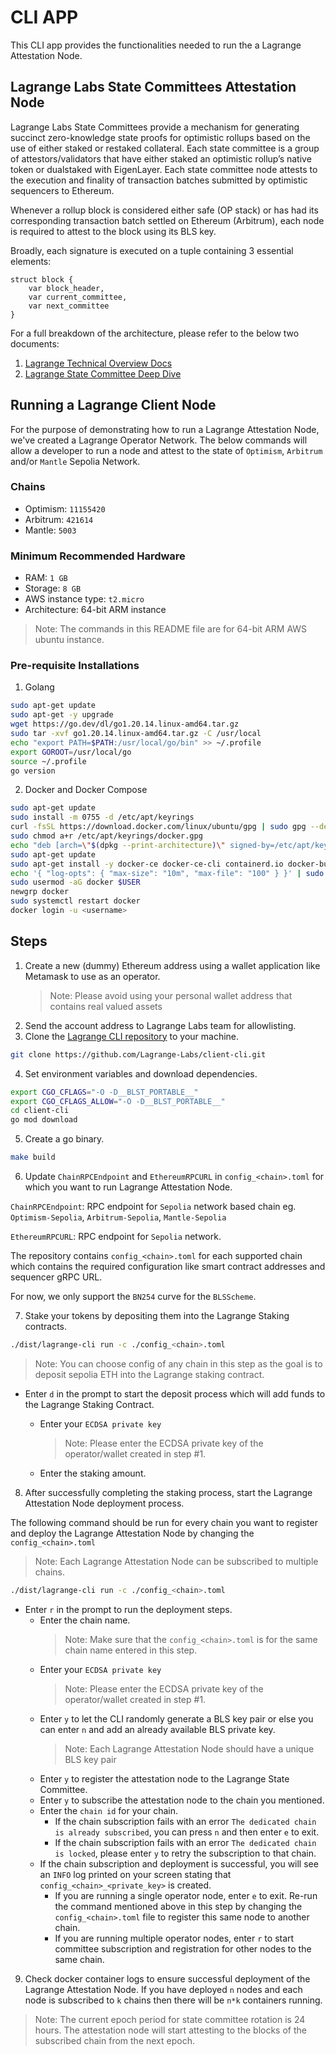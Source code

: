 # CLI APP

This CLI app provides the functionalities needed to run the a Lagrange Attestation Node.

## Lagrange Labs State Committees Attestation Node

Lagrange Labs State Committees provide a mechanism for generating succinct zero-knowledge state proofs for optimistic rollups based on the use of either staked or restaked collateral. Each state committee is a group of attestors/validators that have either staked an optimistic rollup’s native token or dualstaked with EigenLayer. Each state committee node attests to the execution and finality of transaction batches submitted by optimistic sequencers to Ethereum.

Whenever a rollup block is considered either safe (OP stack) or has had its corresponding transaction batch settled on Ethereum (Arbitrum), each node is required to attest to the block using its BLS key.

Broadly, each signature is executed on a tuple containing 3 essential elements:

```
struct block {
    var block_header,
    var current_committee,
    var next_committee
}
```

For a full breakdown of the architecture, please refer to the below two documents:

1. [Lagrange Technical Overview Docs](https://lagrange-labs.gitbook.io/lagrange-labs/lagrange-state-committees/commitees-overview)
2. [Lagrange State Committee Deep Dive](https://hackmd.io/@lagrange/lagrange-committee)

## Running a Lagrange Client Node

For the purpose of demonstrating how to run a Lagrange Attestation Node, we've created a Lagrange Operator Network. The below commands will allow a developer to run a node and attest to the state of `Optimism`, `Arbitrum` and/or `Mantle` Sepolia Network.

### Chains

- Optimism: `11155420`
- Arbitrum: `421614`
- Mantle: `5003`

### Minimum Recommended Hardware

- RAM: `1 GB`
- Storage: `8 GB`
- AWS instance type: `t2.micro`
- Architecture: 64-bit ARM instance

> Note: The commands in this README file are for 64-bit ARM AWS ubuntu instance.

### Pre-requisite Installations

1. Golang

```bash
sudo apt-get update
sudo apt-get -y upgrade
wget https://go.dev/dl/go1.20.14.linux-amd64.tar.gz
sudo tar -xvf go1.20.14.linux-amd64.tar.gz -C /usr/local
echo "export PATH=$PATH:/usr/local/go/bin" >> ~/.profile
export GOROOT=/usr/local/go
source ~/.profile
go version
```

2. Docker and Docker Compose

```bash
sudo apt-get update
sudo install -m 0755 -d /etc/apt/keyrings
curl -fsSL https://download.docker.com/linux/ubuntu/gpg | sudo gpg --dearmor -o /etc/apt/keyrings/docker.gpg
sudo chmod a+r /etc/apt/keyrings/docker.gpg
echo "deb [arch=\"$(dpkg --print-architecture)\" signed-by=/etc/apt/keyrings/docker.gpg] https://download.docker.com/linux/ubuntu $(. /etc/os-release && echo \"$VERSION_CODENAME\") stable" | sudo tee /etc/apt/sources.list.d/docker.list > /dev/null
sudo apt-get update
sudo apt-get install -y docker-ce docker-ce-cli containerd.io docker-buildx-plugin docker-compose-plugin make gcc
echo '{ "log-opts": { "max-size": "10m", "max-file": "100" } }' | sudo tee /etc/docker/daemon.json
sudo usermod -aG docker $USER
newgrp docker
sudo systemctl restart docker
docker login -u <username>
```

## Steps

1. Create a new (dummy) Ethereum address using a wallet application like Metamask to use as an operator.
   > Note: Please avoid using your personal wallet address that contains real valued assets
2. Send the account address to Lagrange Labs team for allowlisting.
3. Clone the [Lagrange CLI repository](https://github.com/Lagrange-Labs/client-cli) to your machine.

```bash
git clone https://github.com/Lagrange-Labs/client-cli.git
```

4. Set environment variables and download dependencies.

```bash
export CGO_CFLAGS="-O -D__BLST_PORTABLE__"
export CGO_CFLAGS_ALLOW="-O -D__BLST_PORTABLE__"
cd client-cli
go mod download
```

5. Create a go binary.

```bash
make build
```

6. Update `ChainRPCEndpoint` and `EthereumRPCURL` in `config_<chain>.toml` for which you want to run Lagrange Attestation Node.

`ChainRPCEndpoint`: RPC endpoint for `Sepolia` network based chain eg. `Optimism-Sepolia`, `Arbitrum-Sepolia`, `Mantle-Sepolia`

`EthereumRPCURL`: RPC endpoint for `Sepolia` network.

The repository contains `config_<chain>.toml` for each supported chain which contains the required configuration like smart contract addresses and sequencer gRPC URL.

For now, we only support the `BN254` curve for the `BLSScheme`.

7. Stake your tokens by depositing them into the Lagrange Staking contracts.

```bash
./dist/lagrange-cli run -c ./config_<chain>.toml
```

> Note: You can choose config of any chain in this step as the goal is to deposit sepolia ETH into the Lagrange staking contract.

- Enter `d` in the prompt to start the deposit process which will add funds to the Lagrange Staking Contract.

  - Enter your `ECDSA private key`

    > Note: Please enter the ECDSA private key of the operator/wallet created in step #1.

  - Enter the staking amount.

8. After successfully completing the staking process, start the Lagrange Attestation Node deployment process.

The following command should be run for every chain you want to register and deploy the Lagrange Attestation Node by changing the `config_<chain>.toml`

> Note: Each Lagrange Attestation Node can be subscribed to multiple chains.

```bash
./dist/lagrange-cli run -c ./config_<chain>.toml
```

- Enter `r` in the prompt to run the deployment steps.
  - Enter the chain name.
    > Note: Make sure that the `config_<chain>.toml` is for the same chain name entered in this step.
  - Enter your `ECDSA private key`
    > Note: Please enter the ECDSA private key of the operator/wallet created in step #1.
  - Enter `y` to let the CLI randomly generate a BLS key pair or else you can enter `n` and add an already available BLS private key.
    > Note: Each Lagrange Attestation Node should have a unique BLS key pair
  - Enter `y` to register the attestation node to the Lagrange State Committee.
  - Enter `y` to subscribe the attestation node to the chain you mentioned.
  - Enter the `chain id` for your chain.
    - If the chain subscription fails with an error `The dedicated chain is already subscribed`, you can press `n` and then enter `e` to exit.
    - If the chain subscription fails with an error `The dedicated chain is locked`, please enter `y` to retry the subscription to that chain.
  - If the chain subscription and deployment is successful, you will see an `INFO` log printed on your screen stating that `config_<chain>_<private_key>` is created.
    - If you are running a single operator node, enter `e` to exit. Re-run the command mentioned above in this step by changing the `config_<chain>.toml` file to register this same node to another chain.
    - If you are running multiple operator nodes, enter `r` to start committee subscription and registration for other nodes to the same chain.

9. Check docker container logs to ensure successful deployment of the Lagrange Attestation Node. If you have deployed `n` nodes and each node is subscribed to `k` chains then there will be `n*k` containers running.

> Note: The current epoch period for state committee rotation is 24 hours. The attestation node will start attesting to the blocks of the subscribed chain from the next epoch.
